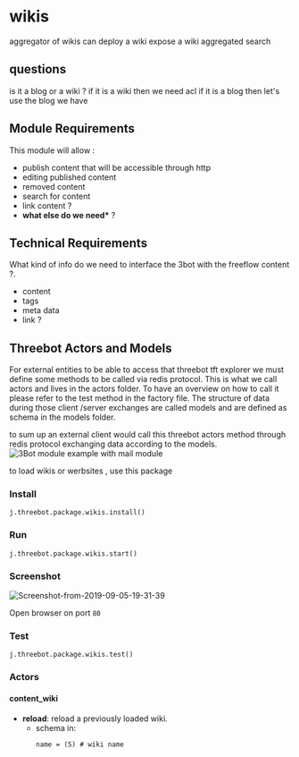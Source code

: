 # wikis

aggregator of wikis
can deploy a wiki
expose a wiki
aggregated search

## questions

is it a blog or a wiki ? if it is a wiki then we need acl
if it is a blog then let's use the blog we have

## Module Requirements

This module will allow :

- publish content that will be accessible through http
- editing published content
- removed content
- search for content
- link content ?
- **what else do we need\*** ?

## Technical Requirements

What kind of info do we need to interface the 3bot with the freeflow content ?.

- content
- tags
- meta data
- link ?

## Threebot Actors and Models

For external entities to be able to access that threebot tft explorer we must define some methods to be called via redis protocol.
This is what we call actors and lives in the actors folder. To have an overview on how to call it please refer to the test method in the factory file.
The structure of data during those client /server exchanges are called models and are defined as schema in the models folder.

to sum up an external client would call this threebot actors method through redis protocol exchanging data according to the models.
![3Bot module example with mail module](../doc/images/3bot_actors_models.jpg)

to load wikis or werbsites , use this package

### Install

`j.threebot.package.wikis.install()`

### Run

`j.threebot.package.wikis.start()`

### Screenshot

<img src="https://i.ibb.co/K5WGBfz/Screenshot-from-2019-09-05-19-31-39.png" alt="Screenshot-from-2019-09-05-19-31-39" border="0">

Open browser on port `80`

### Test

```
j.threebot.package.wikis.test()
```

### Actors

#### content_wiki

- **reload**: reload a previously loaded wiki.
    - schema in:
        ```
        name = (S) # wiki name
        ```
